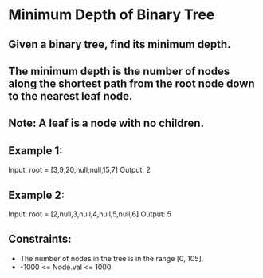 # Minimum Depth of Binary Tree

## Given a binary tree, find its minimum depth.

## The minimum depth is the number of nodes along the shortest path from the root node down to the nearest leaf node.

## Note: A leaf is a node with no children.

 

## Example 1:


Input: root = [3,9,20,null,null,15,7]
Output: 2
## Example 2:

Input: root = [2,null,3,null,4,null,5,null,6]
Output: 5
 

## Constraints:

- The number of nodes in the tree is in the range [0, 105].
- -1000 <= Node.val <= 1000